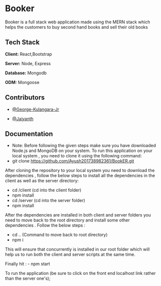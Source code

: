 # Booker

Booker is a full stack web application made using the MERN stack which helps the customers to buy second hand books and sell their old books
## Tech Stack

**Client:** React,Bootstrap

**Server:** Node, Express

**Database:** Mongodb

**ODM:** Mongoose


## Contributors

- [@George-Kulangara-Jr](https://github.com/George-Kulangara-Jr)

- [@Jaiyanth](https://github.com/Jaiyanth0)


## Documentation

- Note: Before following the given steps make sure you have downloaded Node.js and MongoDB on your system.
To run this application on your local system , you need to clone it using the following command:
- git clone https://github.com/Ayush201738982361/BookER.git

After cloning the repository to your local system you need to download the dependencies , follow the below steps to install all the dependencies in the client as well as the server directory:

- cd /client (cd into the client folder)
- npm install
- cd /server (cd into the server folder)
- npm install

After the dependencies are installed in both client and server folders you need to move back to the root directory and install some other dependencies . Follow the below steps :

- cd .. (Command to move back to root directory)
- npm i

This will ensure that concurrently is installed in our root folder which will help us to run both the client and server scripts at the same time.

Finally hit : - npm start 

To run the application (be sure to click on the front end localhost link rather than the server one's);

